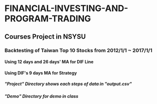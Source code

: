 # FINANCIAL-INVESTING-AND-PROGRAM-TRADING
## Courses Project in NSYSU
### Backtesting of Taiwan Top 10 Stocks from 2012/1/1 ~ 2017/1/1
#### Using 12 days and 26 days' MA for DIF Line
#### Using DIF's 9 days MA for Strategy
##### "Project" Directory shows each steps of data in "output.csv"
##### "Demo" Directory for demo in class
